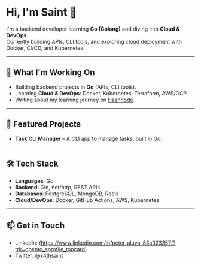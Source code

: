 # Hi, I'm Saint 👋

I'm a backend developer learning **Go (Golang)** and diving into **Cloud & DevOps**.  
Currently building APIs, CLI tools, and exploring cloud deployment with Docker, CI/CD, and Kubernetes.

---

## 🚀 What I'm Working On
- Building backend projects in **Go** (APIs, CLI tools).
- Learning **Cloud & DevOps**: Docker, Kubernetes, Terraform, AWS/GCP.
- Writing about my learning journey on [Hashnode](https://hashnode.com/@Jolonto).

---

## 📌 Featured Projects
- [**Task CLI Manager**](https://github.com/aluyapeter/williamsgov) – A CLI app to manage tasks, built in Go.

---

## 🛠️ Tech Stack
- **Languages**: Go
- **Backend**: Gin, net/http, REST APIs  
- **Databases**: PostgreSQL, MongoDB, Redis  
- **Cloud/DevOps**: Docker, GitHub Actions, AWS, Kubernetes  

---

## 📫 Get in Touch
- LinkedIn: (https://www.linkedin.com/in/peter-aluya-83a323357/?trk=opento_sprofile_topcard)  
- Twitter: @x4thsaint
